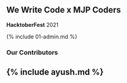 ## We Write Code x MJP Coders

**HacktoberFest** 2021

{% include 01-admin.md %}


### Our Contributors
{% include ayush.md %}
---
